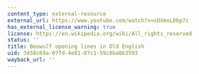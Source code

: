 ```yaml
---
content_type: external-resource
external_url: https://www.youtube.com/watch?v=sDXmxLDbp7c
has_external_license_warning: true
license: https://en.wikipedia.org/wiki/All_rights_reserved
status: ''
title: Beowulf opening lines in Old English
uid: 3458c69a-07fd-4e81-87c1-59c8ba063593
wayback_url: ''
---
```


